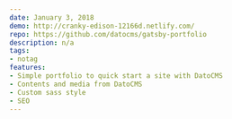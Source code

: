 ```yaml
---
date: January 3, 2018
demo: http://cranky-edison-12166d.netlify.com/
repo: https://github.com/datocms/gatsby-portfolio
description: n/a
tags:
- notag
features:
- Simple portfolio to quick start a site with DatoCMS
- Contents and media from DatoCMS
- Custom sass style
- SEO
---
```

